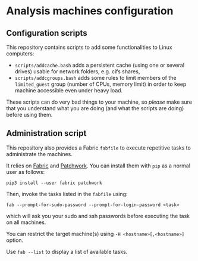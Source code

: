 # Analysis machines configuration

## Configuration scripts

This repository contains scripts to add some functionalities to Linux
computers:

- `scripts/addcache.bash` adds a persistent cache (using one or several drives)
  usable for network folders, e.g. cifs shares,
- `scripts/addcgroups.bash` adds some rules to limit members of the
  `limited_guest` group (number of CPUs, memory limit) in order to keep machine
  accessible even under heavy load.

These scripts can do very bad things to your machine, so *please* make sure
that you understand what you are doing (and what the scripts are doing) before
using them.


## Administration script

This repository also provides a Fabric `fabfile` to execute repetitive tasks to
administrate the machines.

It relies on [Fabric](http://www.fabfile.org/) and [Patchwork](https://fabric-patchwork.readthedocs.io/en/latest/).
You can install them with `pip` as a normal user as follows:
```
pip3 install --user fabric patchwork
```

Then, invoke the tasks listed in the `fabfile` using:
```
fab --prompt-for-sudo-password --prompt-for-login-password <task>
```
which will ask you your sudo and ssh passwords before executing the task on all
machines.

You can restrict the target machine(s) using `-H <hostname>[,<hostname>]`
option.

Use `fab --list` to display a list of available tasks.
